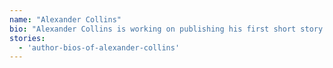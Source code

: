 ```yaml
---
name: "Alexander Collins"
bio: "Alexander Collins is working on publishing his first short story."
stories: 
  - 'author-bios-of-alexander-collins'
---
```

